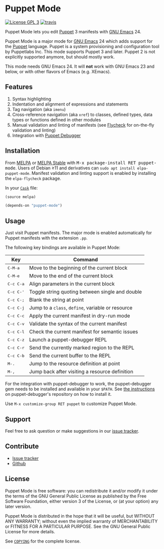 Puppet Mode
===========

[![License GPL 3][badge-license]][copying]
[![travis][badge-travis]][travis]

Puppet Mode lets you edit [Puppet][] 3 manifests with [GNU Emacs][] 24.

Puppet Mode is a major mode for [GNU Emacs][] 24 which adds support for the
[Puppet][] language.  Puppet is a system provisioning and configuration tool by
Puppetlabs Inc.  This mode supports Puppet 3 and later.  Puppet 2 is not
explicitly supported anymore, but should mostly work.

This mode needs GNU Emacs 24.  It will **not** work with GNU Emacs 23 and below,
or with other flavors of Emacs (e.g. XEmacs).

Features
--------

1. Syntax highlighting
2. Indentation and alignment of expressions and statements
3. Tag navigation (aka `imenu`)
4. Cross-reference navigation (aka `xref`) to classes, defined types, data
   types or functions defined in other modules
5. Manual validation and linting of manifests (see [Flycheck][] for on-the-fly
   validation and linting)
6. Integration with [Puppet Debugger][]

Installation
------------

From [MELPA][] or [MELPA Stable][] with <kbd>M-x package-install RET
puppet-mode</kbd>.  Users of Debian ≥11 and derivatives can `sudo apt
install elpa-puppet-mode`.  Manifest validation and linting support is
enabled by installing the `elpa-flycheck` package.

In your [`Cask`][cask] file:

```el
(source melpa)

(depends-on "puppet-mode")
```

Usage
-----

Just visit Puppet manifests.  The major mode is enabled automatically for Puppet
manifests with the extension `.pp`.

The following key bindings are available in Puppet Mode:

Key                | Command
-------------------|--------------------------------------------------
<kbd>C-M-a</kbd>   | Move to the beginning of the current block
<kbd>C-M-e</kbd>   | Move to the end of the current block
<kbd>C-c C-a</kbd> | Align parameters in the current block
<kbd>C-c C-'</kbd> | Toggle string quoting between single and double
<kbd>C-c C-;</kbd> | Blank the string at point
<kbd>C-c C-j</kbd> | Jump to a `class`, `define`, variable or resource
<kbd>C-c C-c</kbd> | Apply the current manifest in dry-run mode
<kbd>C-c C-v</kbd> | Validate the syntax of the current manifest
<kbd>C-c C-l</kbd> | Check the current manifest for semantic issues
<kbd>C-c C-z</kbd> | Launch a puppet-debugger REPL
<kbd>C-c C-r</kbd> | Send the currently marked region to the REPL
<kbd>C-c C-b</kbd> | Send the current buffer to the REPL
<kbd>M-.</kbd>     | Jump to the resource definition at point
<kbd>M-,</kbd>     | Jump back after visiting a resource definition


For the integration with puppet-debugger to work, the puppet-debugger gem needs
to be installed and available in your `$PATH`.
See [the instructions][puppet debugger install instructions] on
puppet-debugger's repository on how to install it.

Use `M-x customize-group RET puppet` to customize Puppet Mode.

Support
-------

Feel free to ask question or make suggestions in our [issue tracker][].

Contribute
----------

- [Issue tracker][]
- [Github][]

License
-------

Puppet Mode is free software: you can redistribute it and/or modify it under the
terms of the GNU General Public License as published by the Free Software
Foundation, either version 3 of the License, or (at your option) any later
version.

Puppet Mode is distributed in the hope that it will be useful, but WITHOUT ANY
WARRANTY; without even the implied warranty of MERCHANTABILITY or FITNESS FOR A
PARTICULAR PURPOSE.  See the GNU General Public License for more details.

See [`COPYING`][copying] for the complete license.

[badge-license]: https://img.shields.io/badge/license-GPL_3-green.svg
[COPYING]: https://github.com/voxpupuli/puppet-mode/blob/master/COPYING
[travis]: https://travis-ci.org/voxpupuli/puppet-mode
[badge-travis]: https://travis-ci.org/voxpupuli/puppet-mode.svg?branch=master
[Puppet]: http://docs.puppetlabs.com/
[GNU Emacs]: https://www.gnu.org/software/emacs/
[Flycheck]: http://wwww.flycheck.org
[Puppet Debugger]: https://github.com/nwops/puppet-debugger
[MELPA]: https://melpa.org/
[MELPA Stable]: https://stable.melpa.org
[Cask]: http://cask.github.io/
[puppet debugger install instructions]: https://github.com/nwops/puppet-debugger/#installation
[Issue tracker]: https://github.com/voxpupuli/puppet-mode/issues
[Github]: https://github.com/voxpupuli/puppet-mode
